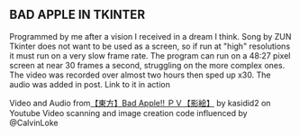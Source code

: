 ## BAD APPLE IN TKINTER

Programmed by me after a vision I received in a dream I think.
Song by ZUN
Tkinter does not want to be used as a screen, so if run at "high" resolutions it must run on a very slow frame rate. The program can run on a 48:27 pixel screen at near 30 frames a second, struggling on the more complex ones. The video was recorded over almost two hours then sped up x30. The audio was added in post.
Link to it in action

Video and Audio from[【東方】Bad Apple!! ＰＶ【影絵】](https://www.youtube.com/watch?v=FtutLA63Cp8&ab_channel=kasidid2) by kasidid2 on Youtube
Video scanning and image creation code influenced by @CalvinLoke